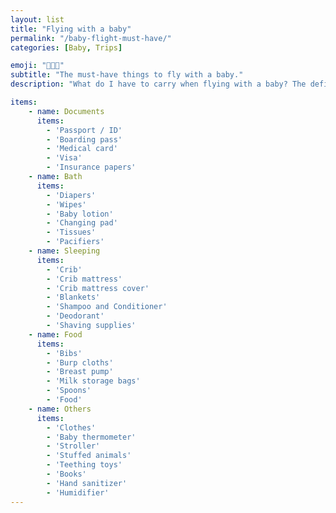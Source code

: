 ```yaml
---
layout: list
title: "Flying with a baby"
permalink: "/baby-flight-must-have/"
categories: [Baby, Trips]

emoji: "👨‍👩‍👦"
subtitle: "The must-have things to fly with a baby."
description: "What do I have to carry when flying with a baby? The definitive list with everything you cannot forget."

items:
    - name: Documents
      items:
        - 'Passport / ID'
        - 'Boarding pass'
        - 'Medical card'
        - 'Visa'
        - 'Insurance papers'
    - name: Bath
      items:
        - 'Diapers'
        - 'Wipes'
        - 'Baby lotion'
        - 'Changing pad'
        - 'Tissues'
        - 'Pacifiers'
    - name: Sleeping
      items:
        - 'Crib'
        - 'Crib mattress'
        - 'Crib mattress cover'
        - 'Blankets'
        - 'Shampoo and Conditioner'
        - 'Deodorant'
        - 'Shaving supplies'
    - name: Food
      items:
        - 'Bibs'
        - 'Burp cloths'
        - 'Breast pump'
        - 'Milk storage bags'
        - 'Spoons'
        - 'Food'
    - name: Others
      items:
        - 'Clothes'
        - 'Baby thermometer'
        - 'Stroller'
        - 'Stuffed animals'
        - 'Teething toys'
        - 'Books'
        - 'Hand sanitizer'
        - 'Humidifier'
---
```

